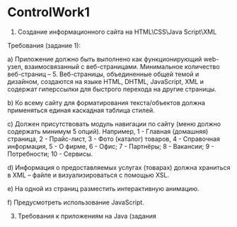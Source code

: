 # ControlWork1

1) Создание информационного сайта на HTML\CSS\Java Script\XML

Требования (задание 1):

a) Приложение должно быть выполнено как функционирующий web-узел, взаимосвязанный с веб-страницами. Минимальное количество веб-страниц – 5. Веб-страницы, объединенные общей темой и дизайном, создаются на языке HTML, DHTML, JavaScript, XML и содержат гиперссылки для быстрого перехода на другие страницы.

b) Ко всему сайту для форматирования текста/объектов должна применяться единая каскадная таблица стилей.

c) Должен присутствовать модуль навигации по сайту (меню должно содержать минимум 5 опций). Например, 1 - Главная (домашняя) страница, 2 - Прайс-лист, 3 - Фото (каталог) товаров, 4 - Справочная информация, 5 - О фирме, 6 - Офис; 7 - Партнёры; 8 - Вакансии; 9 - Потребности; 10 - Сервисы.

d) Информация о предоставляемых услугах (товарах) должна храниться в XML – файле и визуализироваться с помощью XSL.

e) На одной из страниц разместить интерактивную анимацию.

f) Предусмотреть использование JavaScript.

3. Требования к приложениям на Java (задания
